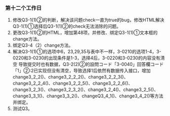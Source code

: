 ### 第十二个工作日
1. 修改Q3-1(1)②的判断，解决该问题check一直为true的bug，修改HTML解决Q3-1(1)①选择后Q3-1(1)②的check无法消除的问题。
2. 更改Q3-1(1)②的HTML，增加第48项，并修改、绑定Q3-1(1)①文本框的change方法。
3. 绑定Q3-4（2）change方法。
4. 解决Q3-1(1)①的选项中6，23,29,35与表中不一样，3-0210的选项1-4，3-0220和3-0230的出现条件是1-3，选择4后，3-0220和3-0230的内容没有清空 导致提交时也有数据，Q3-2(2)②的設問コード「3-0040」回答欄コード「1」②:2已实现但没有清空，导致选择1后依然有数据传入接口，增加change3_2_2()、change3_2_2_2()、change3_2_2_3()、change3_2_2_4()、change3_2_2_5()、change3_2_2_6()、change3_2_3()、change3_2_3_2()、change3_2_4()、change3_2_5()、change3_3_1()、change3_3_2()、changeQ3_4_1()、change3_4_2()等方法并绑定。
5. 测试Q3。